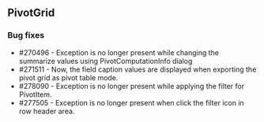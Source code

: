 ## PivotGrid

### Bug fixes

* \#270496 - Exception is no longer present while changing the summarize values using PivotComputationInfo dialog
* \#271511 - Now, the field caption values are displayed when exporting the pivot grid as pivot table mode.
* \#278090 - Exception is no longer present while applying the filter for PivotItem.
* \#277505 - Exception is no longer present when click the filter icon in row header area.

